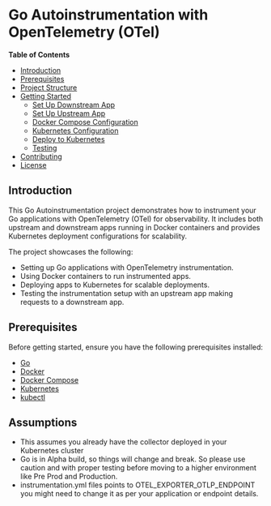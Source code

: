 # Go Autoinstrumentation with OpenTelemetry (OTel)

**Table of Contents**
- [Introduction](#introduction)
- [Prerequisites](#prerequisites)
- [Project Structure](#project-structure)
- [Getting Started](#getting-started)
  - [Set Up Downstream App](#1-set-up-downstream-app)
  - [Set Up Upstream App](#2-set-up-upstream-app)
  - [Docker Compose Configuration](#3-docker-compose-configuration)
  - [Kubernetes Configuration](#4-kubernetes-configuration)
  - [Deploy to Kubernetes](#5-deploy-to-kubernetes)
  - [Testing](#6-testing)
- [Contributing](#contributing)
- [License](#license)

## Introduction

This Go Autoinstrumentation project demonstrates how to instrument your Go applications with OpenTelemetry (OTel) for observability. It includes both upstream and downstream apps running in Docker containers and provides Kubernetes deployment configurations for scalability.

The project showcases the following:

- Setting up Go applications with OpenTelemetry instrumentation.
- Using Docker containers to run instrumented apps.
- Deploying apps to Kubernetes for scalable deployments.
- Testing the instrumentation setup with an upstream app making requests to a downstream app.

## Prerequisites

Before getting started, ensure you have the following prerequisites installed:

- [Go](https://golang.org/doc/install)
- [Docker](https://docs.docker.com/get-docker/)
- [Docker Compose](https://docs.docker.com/compose/install/)
- [Kubernetes](https://kubernetes.io/docs/setup/)
- [kubectl](https://kubernetes.io/docs/tasks/tools/install-kubectl/)

## Assumptions
- This assumes you already have the collector deployed in your Kubernetes cluster
- Go is in Alpha build, so things will change and break. So please use caution and with proper testing before moving to a higher environment like Pre Prod and Production.
- instrumentation.yml files points to OTEL_EXPORTER_OTLP_ENDPOINT you might need to change it as per your application or endpoint details.


